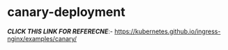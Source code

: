 # canary-deployment

***CLICK THIS LINK FOR REFERECNE***:- https://kubernetes.github.io/ingress-nginx/examples/canary/


